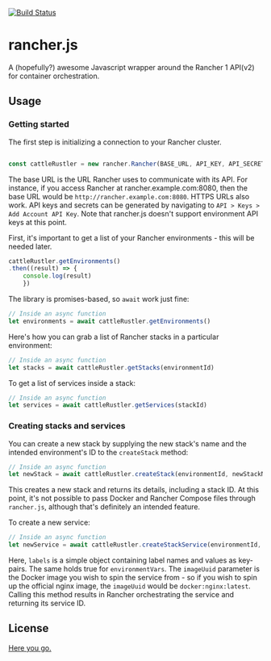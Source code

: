 [![Build Status](https://travis-ci.org/rudimk/rancher.js.svg?branch=master)](https://travis-ci.org/rudimk/rancher.js)

# rancher.js
A (hopefully?) awesome Javascript wrapper around the Rancher 1 API(v2) for container orchestration.

## Usage

### Getting started

The first step is initializing a connection to your Rancher cluster. 

```javascript

const cattleRustler = new rancher.Rancher(BASE_URL, API_KEY, API_SECRET)

```

The base URL is the URL Rancher uses to communicate with its API. For instance, if you access Rancher at rancher.example.com:8080, then the base URL would be `http://rancher.example.com:8080`. HTTPS URLs also work. API keys and secrets can be generated by navigating to `API > Keys > Add Account API Key`. Note that rancher.js doesn't support environment API keys at this point.

First, it's important to get a list of your Rancher environments - this will be needed later.

```javascript
cattleRustler.getEnvironments()
.then((result) => {
	console.log(result)
	})
```

The library is promises-based, so `await` work just fine:

```javascript
// Inside an async function
let environments = await cattleRustler.getEnvironments()
```

Here's how you can grab a list of Rancher stacks in a particular environment:

```javascript
// Inside an async function
let stacks = await cattleRustler.getStacks(environmentId)
```

To get a list of services inside a stack:

```javascript
// Inside an async function
let services = await cattleRustler.getServices(stackId)
```

### Creating stacks and services

You can create a new stack by supplying the new stack's name and the intended environment's ID to the `createStack` method:

```javascript
// Inside an async function
let newStack = await cattleRustler.createStack(environmentId, newStackName)
```

This creates a new stack and returns its details, including a stack ID. At this point, it's not possible to pass Docker and Rancher Compose files through `rancher.js`, although that's definitely an intended feature.

To create a new service:

```javascript
// Inside an async function
let newService = await cattleRustler.createStackService(environmentId, stackId, serviceName, labels, environmentVars, imageUuid)
```

Here, `labels` is a simple object containing label names and values as key-pairs. The same holds true for `environmentVars`. The `imageUuid` parameter is the Docker image you wish to spin the service from - so if you wish to spin up the official nginx image, the `imageUuid` would be `docker:nginx:latest`. Calling this method results in Rancher orchestrating the service and returning its service ID.


## License

[Here you go.](https://github.com/rudimk/rancher.js/blob/master/LICENSE)
